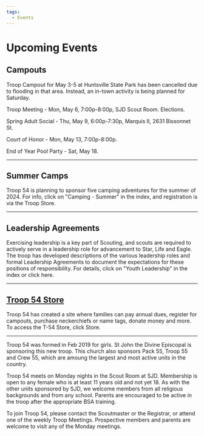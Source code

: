 ```yaml
---
tags:
  - Events
---
```


# Upcoming Events

## Campouts
Troop Campout for May 3-5 at Huntsville State Park has been cancelled due to flooding in that area.
Instead, an in-town activity is being planned for Saturday.

Troop Meeting - Mon, May 6, 7:00p-8:00p, SJD Scout Room.    Elections.

Spring Adult Social - Thu, May 9, 6:00p-7:30p, Marquis II, 2631 Bissonnet St.

Court of Honor - Mon, May 13, 7:00p-8:00p.

End of Year Pool Party - Sat, May 18.

---

## Summer Camps
Troop 54 is planning to sponsor five camping adventures for the summer of 2024.  For info, click on "Camping - Summer" in the index, and registration is via the Troop Store. 

---

## Leadership Agreements

Exercising leadership is a key part of Scouting, and scouts are required to actively serve in a leadership role for advancement to Star, Life and Eagle.  The troop has developed descriptions of the various leadership roles and formal Leadership Agreements to document the expectations for these positions of responsibility.  For details, click on "Youth Leadership" in the index or click here.

---

## [Troop 54 Store](https://www.shop.troop54houston.org/)
Troop 54 has created a site where families can pay annual dues, register for campouts, purchase neckerchiefs or name tags, donate money and more.  To access the T-54 Store, click Store.
 

---

Troop 54 was formed in Feb 2019 for girls.  St John the Divine Episcopal is sponsoring this new troop.  This church also sponsors Pack 55, Troop 55 and Crew 55, which are amoung the largest and most active units in the country.

Troop 54 meets on Monday nights in the Scout Room at SJD.  Membership is open to any female who is at least 11 years old and not yet 18.  As with the other units sponsored by SJD, we welcome members from all religious backgrounds and from any school.  Parents are encouraged to be active in the troop after the appropriate BSA training.

To join Troop 54, please contact the Scoutmaster or the Registrar, or attend one of the weekly Troop Meetings.  Prospective members and parents are welcome to visit any of the Monday meetings.